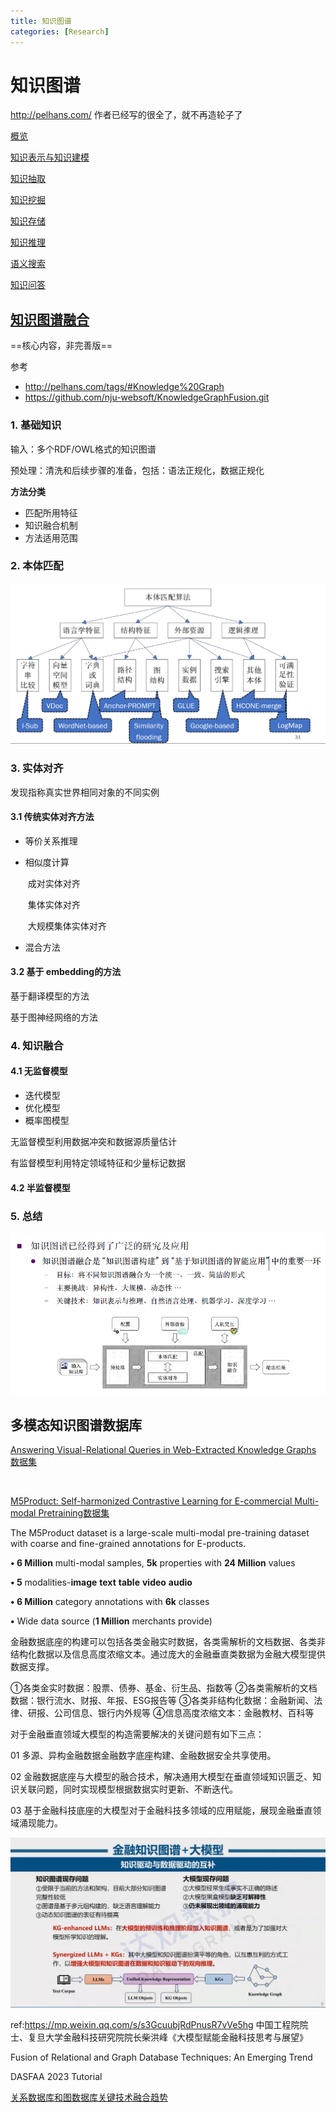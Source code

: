 ```yaml
---
title: 知识图谱
categories: [Research]
---
```


# 知识图谱

http://pelhans.com/ 作者已经写的很全了，就不再造轮子了

[概览](http://pelhans.com/2018/03/15/xiaoxiangkg-note1/)

[知识表示与知识建模](http://pelhans.com/2018/03/16/xiaoxiangkg-note2/)

[知识抽取](http://pelhans.com/2018/03/19/xiaoxiangkg-note3/)

[知识挖掘](http://pelhans.com/2018/04/19/xiaoxiangkg-note4/)

[知识存储](http://pelhans.com/2018/04/20/xiaoxiangkg-note5/)

[知识推理](http://pelhans.com/2018/04/24/xiaoxiangkg-note7/)

[语义搜索](http://pelhans.com/2018/04/27/xiaoxiangkg-note8/)

[知识问答](http://pelhans.com/2018/04/28/xiaoxiangkg-note9/)

## [知识图谱融合](http://pelhans.com/2018/04/24/xiaoxiangkg-note6/)

==核心内容，非完善版==

参考 

- http://pelhans.com/tags/#Knowledge%20Graph
- https://github.com/nju-websoft/KnowledgeGraphFusion.git

### 1.  基础知识

输入：多个RDF/OWL格式的知识图谱

预处理：清洗和后续步骤的准备，包括：语法正规化，数据正规化

**方法分类**

- 匹配所用特征
- 知识融合机制
- 方法适用范围

### 2. 本体匹配

<img src="/assets/images/2021-09-02-知识图谱/image-20210902214023146.png" alt="image-20210902214023146" style="zoom: 50%;" />

### 3. 实体对齐

发现指称真实世界相同对象的不同实例

#### 3.1 传统实体对齐方法

- 等价关系推理

- 相似度计算
  
  ​    成对实体对齐
  
  ​    集体实体对齐
  
  ​    大规模集体实体对齐

- 混合方法

#### 3.2  基于 embedding的方法

   基于翻译模型的方法

   基于图神经网络的方法

### 4.  知识融合

#### 4.1 无监督模型

- 迭代模型
- 优化模型
- 概率图模型

无监督模型利用数据冲突和数据源质量估计

有监督模型利用特定领域特征和少量标记数据

#### 4.2 半监督模型

### 5.  总结

<img src="/assets/images/2021-09-02-知识图谱/image-20210902221023317.png" alt="image-20210902221023317" style="zoom:80%;" />

## 多模态知识图谱数据库

[Answering Visual-Relational Queries in
Web-Extracted Knowledge Graphs 数据集](https://github.com/mniepert/mmkb)

    

[M5Product: Self-harmonized Contrastive
Learning for E-commercial Multi-modal Pretraining数据集](https://xiaodongsuper.github.io/M5Product_dataset/index.html)

The M5Product dataset is a large-scale multi-modal pre-training dataset with coarse and fine-grained annotations for E-products.

**• 6 Million** multi-modal samples, **5k** properties with **24 Million** values

**• 5** modalities-**image** **text** **table** **video** **audio**

**• 6 Million** category annotations with **6k** classes

**•** Wide data source (**1 Million** merchants provide)

金融数据底座的构建可以包括各类金融实时数据，各类需解析的文档数据、各类非结构化数据以及信息高度浓缩文本。通过庞大的金融垂直类数据为金融大模型提供数据支撑。

①各类金实时数据：股票、债券、基金、衍生品、指数等
②各类需解析的文档数据：银行流水、财报、年报、ESG报告等
③各类非结构化数据：金融新闻、法律、研报、公司信息、银行内外规等
④信息高度浓缩文本：金融教材、百科等

对于金融垂直领域大模型的构造需要解决的关键问题有如下三点：

01
多源、异构金融数据金融数字底座构建、金融数据安全共享使用。

02
金融数据底座与大模型的融合技术，解决通用大模型在垂直领域知识匮乏、知识关联问题，同时实现模型根据数据实时更新、不断迭代。

03
基于金融科技底座的大模型对于金融科技多领域的应用赋能，展现金融垂直领域涌现能力。

![kg+llm](/assets/images/2021-09-02-知识图谱/kg+llm.png)

ref:https://mp.weixin.qq.com/s/s3GcuubjRdPnusR7vVe5hg 中国工程院院士、复旦大学金融科技研究院院长柴洪峰《大模型赋能金融科技思考与展望》



Fusion of Relational and Graph Database Techniques: An Emerging Trend

DASFAA 2023 Tutorial

[关系数据库和图数据库关键技术融合趋势](https://mp.weixin.qq.com/s?__biz=MzI0MDMzOTU5MQ==&mid=2247497112&idx=1&sn=7a174b00c8a9ae98bc4bbcd311ff9cda&chksm=e91eea70de69636612db941d33439e85f8386bc7b7e9553f0d7790034aa19e0a8cda5b07cb8e&mpshare=1&scene=1&srcid=0804aoR7XZz3eGtNEhpbKIFb&sharer_sharetime=1691126895335&sharer_shareid=87cc67615262f602098cdd516be6c8de&key=839525186d511ea6bc06326e061cf55cdaf530fe924d17833854063e8c6b844e93a6090bf295cec6311606b71d2fd4550b3a187d697818a8b10ac7a6f24c21d9e940b8b96447e6a2edd175762a447402639f0ca2d6d6415db7f8582e38552a8752af361f356a5411906f3b31659dd42bc539ff698868c059327eaaf2240df485&ascene=1&uin=NTUxNzI0OTg4&devicetype=Windows-QQBrowser&version=6103000b&lang=zh_CN&countrycode=CN&exportkey=n_ChQIAhIQrhNHtxitPCK5jvY5zOAs3hLjAQIE97dBBAEAAAAAACMODWpC5KAAAAAOpnltbLcz9gKNyK89dVj0HmJxxP%2BECrsoBcZdBFbBNgX2WfeSXpZvIbmZHhRs7g3jvTz2cvC%2BBS595prvruDS0Jm5IKV6n4TmQ6FnnN0htvIBXqgT2dhiExo39ul4sbLgWkdjTf2e9uG0m%2Bsas0O4nsqxT7PmVcKHC3N4kgiAcmpRY3uxrxeJ4rrw%2FFHhFXkpWTzTGgOkhttUW%2Fx3MRYUocjpfVMRoPOZtXU6y%2BN80zMZ2pVLPSPeRm9KeNHWBY0VELbnm9pt6gsLJIVs&acctmode=0&pass_ticket=ze5pmWOyeSZsB6LdJeZ2Sqxf1DNkK2rvqlAOUohUR%2FG2%2BoYT9eL3Lfnl7XDutS6X&wx_header=0)

